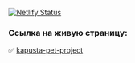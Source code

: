 [![Netlify Status](https://api.netlify.com/api/v1/badges/9d0d5b71-6a29-459d-859f-170525b8ece3/deploy-status)](https://app.netlify.com/sites/kapusta-pet-project/deploys)

### Ссылка на живую страницу:

:white_check_mark:
[kapusta-pet-project](https://kapusta-pet-project.netlify.app/)
